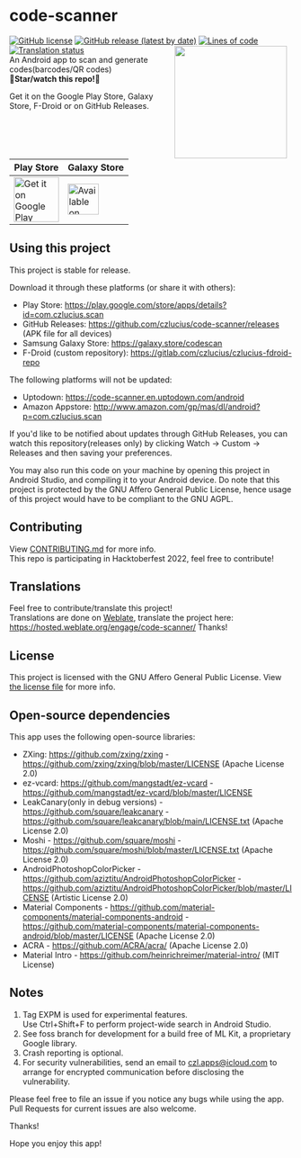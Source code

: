 # code-scanner
[![GitHub license](https://img.shields.io/github/license/czlucius/code-scanner)](https://github.com/czlucius/code-scanner/blob/main/LICENSE.txt)
[![GitHub release (latest by date)](https://img.shields.io/github/v/release/czlucius/code-scanner)](https://github.com/czlucius/code-scanner/releases)
[![Lines of code](https://tokei.rs/b1/github/czlucius/code-scanner?category=code)](https://github.com/czlucius/code-scanner)
[![Translation status](https://hosted.weblate.org/widgets/code-scanner/-/code-scanner-main/svg-badge.svg)](https://hosted.weblate.org/engage/code-scanner/)
<img src="app/src/main/res/mipmap-xxxhdpi/ic_code_scanner.png" align="right"
width="200"
    hspace="10" vspace="1">
<br>
An Android app to scan and generate codes(barcodes/QR codes)  
**🌟Star/watch this repo!🌟**

Get it on the Google Play Store, Galaxy Store, F-Droid or on GitHub Releases.

Play Store|Galaxy Store
---|---
<a href='https://play.google.com/store/apps/details?id=com.czlucius.scan&utm_source=badge&pcampaignid=pcampaignidMKT-Other-global-all-co-prtnr-py-PartBadge-Mar2515-1'><img alt='Get it on Google Play' src='https://play.google.com/intl/en_us/badges/static/images/badges/en_badge_web_generic.png' height="80"/></a>|[<img src="https://github.com/czlucius/code-scanner/blob/main/GalaxyStore_English.png" alt="Available on Galaxy Store" height="55">](https://galaxy.store/codescan)


## Using this project
This project is stable for release.  

Download it through these platforms (or share it with others):

-  Play Store: https://play.google.com/store/apps/details?id=com.czlucius.scan
-  GitHub Releases: https://github.com/czlucius/code-scanner/releases (APK file for all devices)
-  Samsung Galaxy Store: https://galaxy.store/codescan
-  F-Droid (custom repository): https://gitlab.com/czlucius/czlucius-fdroid-repo
    

The following platforms will not be updated:
-  Uptodown: https://code-scanner.en.uptodown.com/android
-  Amazon Appstore: http://www.amazon.com/gp/mas/dl/android?p=com.czlucius.scan


If you'd like to be notified about updates through GitHub Releases, you can watch this repository(releases only) by clicking Watch -> Custom -> Releases and then saving your preferences. 

You may also run this code on your machine by opening this project in Android Studio, and compiling it to your Android device.
Do note that this project is protected by the GNU Affero General Public License, hence usage of this project would have to be compliant to the GNU AGPL.

## Contributing
View [CONTRIBUTING.md](https://github.com/czlucius/code-scanner/blob/main/CONTRIBUTING.md) for more info.  
This repo is participating in Hacktoberfest 2022, feel free to contribute!

## Translations
Feel free to contribute/translate this project!  
Translations are done on [Weblate](https://weblate.org), translate the project here: https://hosted.weblate.org/engage/code-scanner/
Thanks!  

## License
This project is licensed with the GNU Affero General Public License. View [the license file](LICENSE.txt) for more info.

## Open-source dependencies

This app uses the following open-source libraries:


-  ZXing: https://github.com/zxing/zxing - https://github.com/zxing/zxing/blob/master/LICENSE (Apache License 2.0)
-  ez-vcard: https://github.com/mangstadt/ez-vcard - https://github.com/mangstadt/ez-vcard/blob/master/LICENSE
-  LeakCanary(only in debug versions) - https://github.com/square/leakcanary - https://github.com/square/leakcanary/blob/main/LICENSE.txt (Apache License 2.0)
-  Moshi - https://github.com/square/moshi - https://github.com/square/moshi/blob/master/LICENSE.txt (Apache License 2.0)
-  AndroidPhotoshopColorPicker - https://github.com/aziztitu/AndroidPhotoshopColorPicker - https://github.com/aziztitu/AndroidPhotoshopColorPicker/blob/master/LICENSE (Artistic License 2.0)
-  Material Components - https://github.com/material-components/material-components-android - https://github.com/material-components/material-components-android/blob/master/LICENSE (Apache License 2.0)
-  ACRA - https://github.com/ACRA/acra/ (Apache License 2.0)
-  Material Intro - https://github.com/heinrichreimer/material-intro/ (MIT License)


## Notes
1.  Tag EXPM is used for experimental features.                       
    Use Ctrl+Shift+F to perform project-wide search in Android Studio.
2.  See foss branch for development for a build free of ML Kit, a proprietary Google library.
3.  Crash reporting is optional.
4.  For security vulnerabilities, send an email to czl.apps@icloud.com to arrange for encrypted communication before disclosing the vulnerability.

Please feel free to file an issue if you notice any bugs while using the app.
Pull Requests for current issues are also welcome.

Thanks!
    
Hope you enjoy this app!
